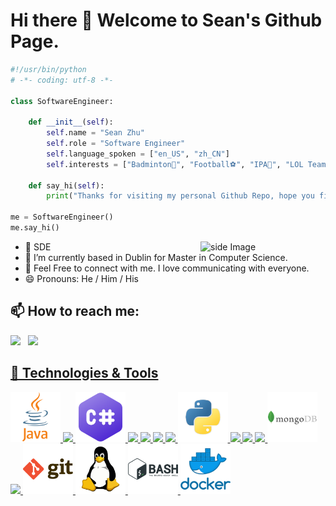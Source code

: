 # Hi there 👋 Welcome to Sean's Github Page.

```python
#!/usr/bin/python
# -*- coding: utf-8 -*-

class SoftwareEngineer:

    def __init__(self):
        self.name = "Sean Zhu"
        self.role = "Software Engineer"
        self.language_spoken = ["en_US", "zh_CN"]
        self.interests = ["Badminton🏸", "Football⚽", "IPA🍺", "LOL Teamfight Tactics"]

    def say_hi(self):
        print("Thanks for visiting my personal Github Repo, hope you find some of my featured work interesting.")

me = SoftwareEngineer()
me.say_hi()
```
<img src="https://github.com/sciencepal/sciencepal/blob/master/assets/life_balance.gif" alt="side Image" align="right" width="200" height="auto" />
  
  - 🚀 SDE
  - 🌱 I’m currently based in Dublin for Master in Computer Science.
  - 💬 Feel Free to connect with me. I love communicating with everyone.
  - 😄 Pronouns: He / Him / His
 

## 📫 How to reach me:
[<img src="https://img.icons8.com/color/48/000000/linkedin.png" width="3.5%"/>](https://www.linkedin.com/in/sean2xy-dublin/) &nbsp; <a href="mailto:xiaoyaoy103@gmail.com"> <img src="https://img.icons8.com/fluent/48/000000/gmail.png" width="3.5%"/>
  
    
  
## 🔧 Technologies & Tools <br />
  <code><img height="80" src="https://raw.githubusercontent.com/github/explore/80688e429a7d4ef2fca1e82350fe8e3517d3494d/topics/java/java.png"></code>
   <code><img height="80" src="https://cdn.jsdelivr.net/gh/devicons/devicon@latest/icons/spring/spring-original-wordmark.svg" /></code>
  <code><img height="80" src="https://raw.githubusercontent.com/github/explore/80688e429a7d4ef2fca1e82350fe8e3517d3494d/topics/csharp/csharp.png"></code>
    <code><img height="80" src="https://cdn.jsdelivr.net/gh/devicons/devicon/icons/javascript/javascript-original.svg"></code>
      <code><img height="80" src="https://cdn.jsdelivr.net/gh/devicons/devicon/icons/typescript/typescript-original.svg"></code>
  <code><img height="80" src="https://cdn.jsdelivr.net/gh/devicons/devicon/icons/react/react-original-wordmark.svg"></code>
    <code><img height="80" src="https://cdn.jsdelivr.net/gh/devicons/devicon/icons/amazonwebservices/amazonwebservices-plain-wordmark.svg"></code>
  <code><img height="80" src="https://raw.githubusercontent.com/github/explore/80688e429a7d4ef2fca1e82350fe8e3517d3494d/topics/python/python.png"></code>
  <code><img height="80" src="https://cdn.jsdelivr.net/gh/devicons/devicon/icons/nodejs/nodejs-original-wordmark.svg"></code>
  <code><img height="80" src="https://cdn.jsdelivr.net/gh/devicons/devicon/icons/mysql/mysql-original-wordmark.svg"></code>
   <code><img height="80" src="https://cdn.jsdelivr.net/gh/devicons/devicon/icons/redis/redis-original-wordmark.svg"></code>
  <code><img height="80" src="https://raw.githubusercontent.com/github/explore/80688e429a7d4ef2fca1e82350fe8e3517d3494d/topics/mongodb/mongodb.png"></code>
  <code><img height="80" src="https://cdn.jsdelivr.net/gh/devicons/devicon@latest/icons/rabbitmq/rabbitmq-original-wordmark.svg" /></code>
  <code><img height="80" src="https://raw.githubusercontent.com/github/explore/80688e429a7d4ef2fca1e82350fe8e3517d3494d/topics/git/git.png"></code>
  <code><img height="80" src="https://raw.githubusercontent.com/github/explore/80688e429a7d4ef2fca1e82350fe8e3517d3494d/topics/linux/linux.png"></code>
  <code><img height="80" src="https://raw.githubusercontent.com/github/explore/80688e429a7d4ef2fca1e82350fe8e3517d3494d/topics/bash/bash.png"></code>
  <code><img height="80" src="https://raw.githubusercontent.com/github/explore/80688e429a7d4ef2fca1e82350fe8e3517d3494d/topics/docker/docker.png"></code>


    
